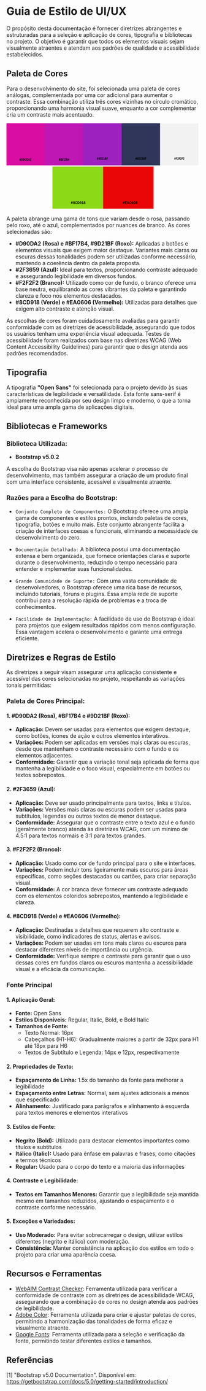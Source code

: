 # Guia de Estilo de UI/UX

O propósito desta documentação é fornecer diretrizes abrangentes e estruturadas para a seleção e aplicação de cores, tipografia e bibliotecas no projeto. O objetivo é garantir que todos os elementos visuais sejam visualmente atraentes e atendam aos padrões de qualidade e acessibilidade estabelecidos.

## Paleta de Cores

Para o desenvolvimento do site, foi selecionada uma paleta de cores análogas, complementada por uma cor adicional para aumentar o contraste. Essa combinação utiliza três cores vizinhas no círculo cromático, proporcionando uma harmonia visual suave, enquanto a cor complementar cria um contraste mais acentuado.

<div align="center">
    <img alt="A imagem refere-se a uma paleta de cores que abrange uma gama de tons que variam desde o rosa, passando pelo roxo, até o azul, complementados por nuances de branco." height="110" src="../template/image/color-palette..png">
    <img alt="A imagem refere-se a uma paleta de cores que abrange as cores verde e vermeho." height="110" src="../template/image/analogous-colors..png">
</div>

A paleta abrange uma gama de tons que variam desde o rosa, passando pelo roxo, até o azul, complementados por nuances de branco. As cores selecionadas são:

- **#D90DA2 (Rosa) e #BF17B4, #9D21BF (Roxo):** Aplicadas a botões e elementos visuais que exigem maior destaque. Variantes mais claras ou escuras dessas tonalidades podem ser utilizadas conforme necessário, mantendo a coerência dentro da paleta proposta.
- **#2F3659 (Azul):** Ideal para textos, proporcionando contraste adequado e assegurando legibilidade em diversos fundos.
- **#F2F2F2 (Branco):** Utilizado como cor de fundo, o branco oferece uma base neutra, equilibrando as cores vibrantes da paleta e garantindo clareza e foco nos elementos destacados.
- **#8CD918 (Verde) e #EA0606 (Vermelho):** Utilizadas para detalhes que exigem alto contraste e atenção visual.

As escolhas de cores foram cuidadosamente avaliadas para garantir conformidade com as diretrizes de acessibilidade, assegurando que todos os usuários tenham uma experiência visual adequada. Testes de acessibilidade foram realizados com base nas diretrizes WCAG (Web Content Accessibility Guidelines) para garantir que o design atenda aos padrões recomendados.

## Tipografia

A tipografia **"Open Sans"** foi selecionada para o projeto devido às suas características de legibilidade e versatilidade. Esta fonte sans-serif é amplamente reconhecida por seu design limpo e moderno, o que a torna ideal para uma ampla gama de aplicações digitais.

## Bibliotecas e Frameworks

### Biblioteca Utilizada:
- **Bootstrap v5.0.2**

A escolha do Bootstrap visa não apenas acelerar o processo de desenvolvimento, mas também assegurar a criação de um produto final com uma interface consistente, acessível e visualmente atraente.

### Razões para a Escolha do Bootstrap:
- `Conjunto Completo de Componentes:` O Bootstrap oferece uma ampla gama de componentes e estilos prontos, incluindo paletas de cores, tipografia, botões e muito mais. Este conjunto abrangente facilita a criação de interfaces coesas e funcionais, eliminando a necessidade de desenvolvimento do zero.

- `Documentação Detalhada:` A biblioteca possui uma documentação extensa e bem organizada, que fornece orientações claras e suporte durante o desenvolvimento, reduzindo o tempo necessário para entender e implementar suas funcionalidades.

- `Grande Comunidade de Suporte:` Com uma vasta comunidade de desenvolvedores, o Bootstrap oferece uma rica base de recursos, incluindo tutoriais, fóruns e plugins. Essa ampla rede de suporte contribui para a resolução rápida de problemas e a troca de conhecimentos.

- `Facilidade de Implementação:` A facilidade de uso do Bootstrap é ideal para projetos que exigem resultados rápidos com menos configuração. Essa vantagem acelera o desenvolvimento e garante uma entrega eficiente.

## Diretrizes e Regras de Estilo

As diretrizes a seguir visam assegurar uma aplicação consistente e acessível das cores selecionadas no projeto, respeitando as variações tonais permitidas:

### Paleta de Cores Principal:

#### 1. #D90DA2 (Rosa), #BF17B4 e #9D21BF (Roxo):
- **Aplicação:** Devem ser usadas para elementos que exigem destaque, como botões, ícones de ação e outros elementos interativos.
- **Variações:** Podem ser aplicadas em versões mais claras ou escuras, desde que mantenham o contraste necessário com o fundo e os elementos adjacentes.
- **Conformidade:** Garantir que a variação tonal seja aplicada de forma que mantenha a legibilidade e o foco visual, especialmente em botões ou textos sobrepostos.

#### 2. #2F3659 (Azul):
- **Aplicação:** Deve ser usado principalmente para textos, links e títulos.
- **Variações:** Versões mais claras ou escuras podem ser usadas para subtítulos, legendas ou outros textos de menor destaque.
- **Conformidade:** Assegurar que o contraste entre o texto azul e o fundo (geralmente branco) atenda às diretrizes WCAG, com um mínimo de 4.5:1 para textos normais e 3:1 para textos grandes.

#### 3. #F2F2F2 (Branco):
- **Aplicação:** Usado como cor de fundo principal para o site e interfaces.
- **Variações:** Podem incluir tons ligeiramente mais escuros para áreas específicas, como seções destacadas ou cartões, para criar separação visual.
- **Conformidade:** A cor branca deve fornecer um contraste adequado com os elementos coloridos sobrepostos, mantendo a legibilidade e clareza.

#### 4. #8CD918 (Verde) e #EA0606 (Vermelho):
- **Aplicação:** Destinadas a detalhes que requerem alto contraste e visibilidade, como indicadores de status, alertas e avisos.
- **Variações:** Podem ser usadas em tons mais claros ou escuros para destacar diferentes níveis de importância ou urgência.
- **Conformidade:** Verifique sempre o contraste para garantir que o uso dessas cores em fundos claros ou escuros mantenha a acessibilidade visual e a eficácia da comunicação.

### Fonte Principal

#### 1. Aplicação Geral:

- **Fonte:** Open Sans
- **Estilos Disponíveis:** Regular, Italic, Bold, e Bold Italic
- **Tamanhos de Fonte:**
    - Texto Normal: 16px
    - Cabeçalhos (H1-H6): Gradualmente maiores a partir de 32px para H1 até 18px para H6
    - Textos de Subtítulo e Legenda: 14px e 12px, respectivamente

#### 2. Propriedades de Texto:
- **Espaçamento de Linha:** 1.5x do tamanho da fonte para melhorar a legibilidade
- **Espaçamento entre Letras:** Normal, sem ajustes adicionais a menos que especificado
- **Alinhamento:** Justificado para parágrafos e alinhamento à esquerda para textos menores e elementos interativos

#### 3. Estilos de Fonte:
- **Negrito (Bold):** Utilizado para destacar elementos importantes como títulos e subtítulos
- **Itálico (Italic):** Usado para ênfase em palavras e frases, como citações e termos técnicos
- **Regular:** Usado para o corpo do texto e a maioria das informações

#### 4. Contraste e Legibilidade:
- **Textos em Tamanhos Menores:** Garantir que a legibilidade seja mantida mesmo em tamanhos reduzidos, ajustando o espaçamento e o contraste conforme necessário.

#### 5. Exceções e Variedades:
- **Uso Moderado:** Para evitar sobrecarregar o design, utilizar estilos diferentes (negrito e itálico) com moderação.
- **Consistência:** Manter consistência na aplicação dos estilos em todo o projeto para criar uma aparência coesa.

## Recursos e Ferramentas

- [WebAIM Contrast Checker](https://webaim.org/resources/contrastchecker/): Ferramenta utilizada para verificar a conformidade de contraste com as diretrizes de acessibilidade WCAG, assegurando que a combinação de cores no design atenda aos padrões de legibilidade.
- [Adobe Color](https://color.adobe.com/pt/create/image): Ferramenta utilizada para criar e ajustar paletas de cores, permitindo a harmonização das tonalidades de forma eficaz e visualmente atraente.
- [Google Fonts](https://fonts.google.com/): Ferramenta utilizada para a seleção e verificação da fonte, permitindo testar diferentes estilos e tamanhos.

## Referências

[1] "Bootstrap v5.0 Documentation". Disponível em:
https://getbootstrap.com/docs/5.0/getting-started/introduction/

